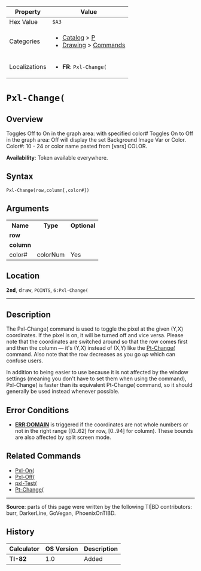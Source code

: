 | Property      | Value |
|---------------|-------|
| Hex Value     | `$A3`|
| Categories    | <ul><li>[Catalog](<../categories/Catalog.md>) > [P](<../categories/Catalog.md#P>)</li><li>[Drawing](<../categories/Drawing.md>) > [Commands](<../categories/Drawing.md#Commands>)</li></ul> |
| Localizations | <ul><li><b>FR</b>: `Pxl-Change(`</li></ul> |

# `Pxl-Change(`

## Overview
Toggles Off to On in the graph area: with specified color# Toggles On to Off in the graph area: Off will display the set Background Image Var or Color.
Color#: 10 - 24 or color name pasted from [vars] COLOR.


<b>Availability</b>: Token available everywhere.

## Syntax
`Pxl-Change(row,column[,color#])`

## Arguments
<table>
<tr><th>Name</th><th>Type</th><th>Optional</th></tr>

<tr><td><b>row</b></td><td></td><td></td></tr>

<tr><td><b>column</b></td><td></td><td></td></tr>

<tr><td>color#</td><td>colorNum</td><td>Yes</td></tr>

</table>

## Location
<tt><kbd><b>2nd</b></kbd></tt>, <kbd>draw</kbd>, `POINTS`, `6:Pxl-Change(`
<hr>

## Description

The Pxl-Change( command is used to toggle the pixel at the given (Y,X) coordinates. If the pixel is on, it will be turned off and vice versa. Please note that the coordinates are switched around so that the row comes first and then the column — it's (Y,X) instead of (X,Y) like the [Pt-Change(](Pt-Change\(.md) command. Also note that the row decreases as you go _up_ which can confuse users.

In addition to being easier to use because it is not affected by the window settings (meaning you don't have to set them when using the command), Pxl-Change( is faster than its equivalent Pt-Change( command, so it should generally be used instead whenever possible.

## Error Conditions

*   **[ERR:DOMAIN](errors#domain)** is triggered if the coordinates are not whole numbers or not in the right range ([0..62] for row, [0..94] for column). These bounds are also affected by split screen mode.

## Related Commands

*   [Pxl-On(](Pxl-On\(.md)
*   [Pxl-Off(](Pxl-Off\(.md)
*   [pxl-Test(](pxl-Test\(.md)
*   [Pt-Change(](Pt-Change\(.md)

* * *

**Source**: parts of this page were written by the following TI|BD contributors: burr, DarkerLine, GoVegan, iPhoenixOnTIBD.

## History
| Calculator | OS Version | Description |
|------------|------------|-------------|
| <b>TI-82</b> | 1.0 | Added |


